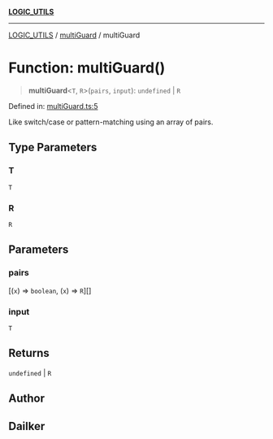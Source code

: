 [**LOGIC_UTILS**](../../README.md)

***

[LOGIC_UTILS](../../README.md) / [multiGuard](../README.md) / multiGuard

# Function: multiGuard()

> **multiGuard**\<`T`, `R`\>(`pairs`, `input`): `undefined` \| `R`

Defined in: [multiGuard.ts:5](https://github.com/dailker/everyutil-js/blob/7799f3f003cb23f425be3f1c83c38483e2648188/src/logic/multiGuard.ts#L5)

Like switch/case or pattern-matching using an array of pairs.

## Type Parameters

### T

`T`

### R

`R`

## Parameters

### pairs

\[(`x`) => `boolean`, (`x`) => `R`\][]

### input

`T`

## Returns

`undefined` \| `R`

## Author

## Dailker
